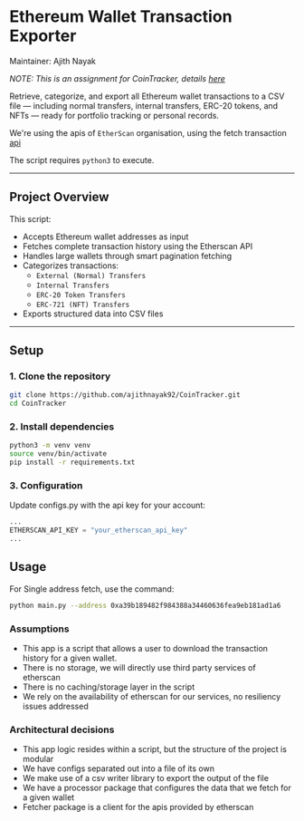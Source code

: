 # Ethereum Wallet Transaction Exporter
Maintainer: Ajith Nayak

_NOTE: This is an assignment for CoinTracker, details [here](https://www.notion.so/cointracker/Ajith-Nayak-1e0a6ee5e05f806fb767f2106286a4c1)_

Retrieve, categorize, and export all Ethereum wallet transactions to a CSV file — including normal transfers, internal transfers, ERC-20 tokens, and NFTs — ready for portfolio tracking or personal records.

We're using the apis of `EtherScan` organisation, using the fetch transaction [api](https://docs.etherscan.io/api-endpoints/accounts#get-a-list-of-normal-transactions-by-address)

The script requires `python3` to execute.

---

## Project Overview

This script:

- Accepts Ethereum wallet addresses as input
- Fetches complete transaction history using the Etherscan API
- Handles large wallets through smart pagination fetching
- Categorizes transactions:
  - `External (Normal) Transfers`
  - `Internal Transfers`
  - `ERC-20 Token Transfers`
  - `ERC-721 (NFT) Transfers`
- Exports structured data into CSV files

---

## Setup

### 1. Clone the repository

```bash
git clone https://github.com/ajithnayak92/CoinTracker.git
cd CoinTracker
```

### 2. Install dependencies
```bash
python3 -m venv venv
source venv/bin/activate
pip install -r requirements.txt
```

### 3. Configuration
Update configs.py with the api key for your account:

```python
...
ETHERSCAN_API_KEY = "your_etherscan_api_key"
...
```

##  Usage
For Single address fetch, use the command:
```bash
python main.py --address 0xa39b189482f984388a34460636fea9eb181ad1a6
```

### Assumptions
- This app is a script that allows a user to download the transaction history for a given wallet.
- There is no storage, we will directly use third party services of etherscan
- There is no caching/storage layer in the script
- We rely on the availability of etherscan for our services, no resiliency issues addressed

### Architectural decisions
- This app logic resides within a script, but the structure of the project is modular
- We have configs separated out into a file of its own
- We make use of a csv writer library to export the output of the file
- We have a processor package that configures the data that we fetch for a given wallet
- Fetcher package is a client for the apis provided by etherscan